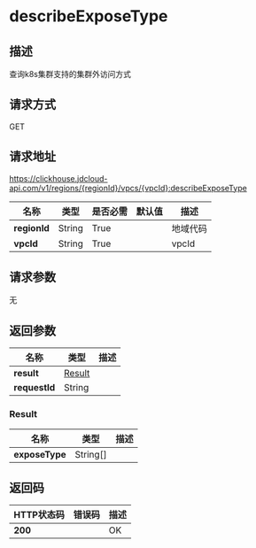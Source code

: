 # describeExposeType


## 描述
查询k8s集群支持的集群外访问方式

## 请求方式
GET

## 请求地址
https://clickhouse.jdcloud-api.com/v1/regions/{regionId}/vpcs/{vpcId}:describeExposeType

|名称|类型|是否必需|默认值|描述|
|---|---|---|---|---|
|**regionId**|String|True| |地域代码|
|**vpcId**|String|True| |vpcId|

## 请求参数
无


## 返回参数
|名称|类型|描述|
|---|---|---|
|**result**|[Result](describeexposetype#result)| |
|**requestId**|String| |

### <div id="result">Result</div>
|名称|类型|描述|
|---|---|---|
|**exposeType**|String[]| |

## 返回码
|HTTP状态码|错误码|描述|
|---|---|---|
|**200**||OK|
